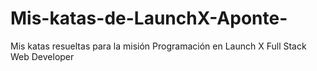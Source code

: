 # Mis-katas-de-LaunchX-Aponte-
Mis katas resueltas para la misión Programación en Launch X Full Stack Web Developer
